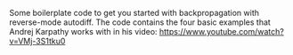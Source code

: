 Some boilerplate code to get you started with backpropagation with reverse-mode autodiff. The code contains the four basic examples that Andrej Karpathy works with in his video: https://www.youtube.com/watch?v=VMj-3S1tku0

